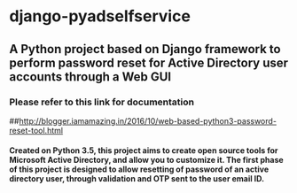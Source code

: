 # django-pyadselfservice
## A Python project based on Django framework to perform password reset for Active Directory user accounts through a Web GUI

### Please refer to this link for documentation
##http://blogger.iamamazing.in/2016/10/web-based-python3-password-reset-tool.html
	
#### Created on Python 3.5, this project aims to create open source tools for Microsoft Active Directory, and allow you to customize it. The first phase of this project is designed to allow resetting of password of an active directory user, through validation and OTP sent to the user email ID.
